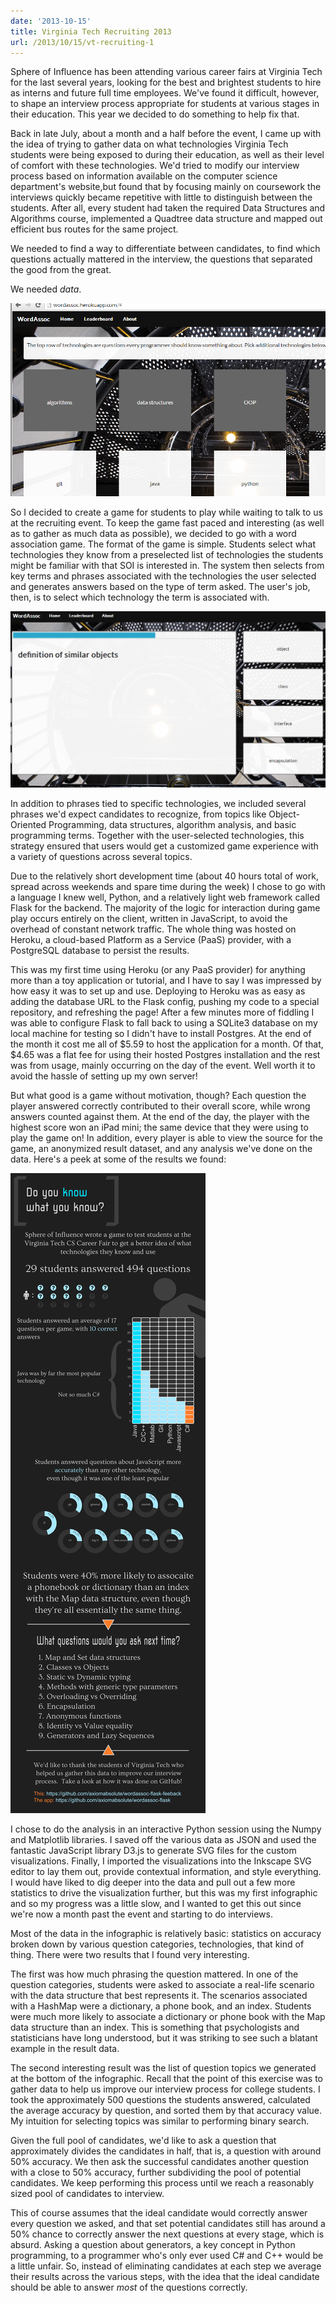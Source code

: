 ```yaml
---
date: '2013-10-15'
title: Virginia Tech Recruiting 2013
url: /2013/10/15/vt-recruiting-1
---
```



<!-- excerpt-begin -->
Sphere of Influence has been attending various career fairs at Virginia Tech for the last several years, looking for the best and brightest students to hire as interns and future full time employees.  We've found it difficult, however, to shape an interview process appropriate for students at various stages in their education.  This year we decided to do something to help fix that.
<!-- excerpt-end -->

Back in late July, about a month and a half before the event, I came up with the idea of trying to gather data on what technologies Virginia Tech students were being exposed to during their education, as well as their level of comfort with these technologies.  We'd tried to modify our interview process based on information available on the computer science department's website,but found that by focusing mainly on coursework the interviews quickly became repetitive with little to distinguish between the students.  After all, every student had taken the required Data Structures and Algorithms course, implemented a Quadtree data structure and mapped out efficient bus routes for the same project.

We needed to find a way to differentiate between candidates, to find which questions actually mattered in the interview, the questions that separated the good from the great.

We needed _data_.

![WordAssoc](/images/wordassoc.PNG)

So I decided to create a game <!-- Link to game --> for students to play while waiting to talk to us at the recruiting event.  To keep the game fast paced and interesting (as well as to gather as much data as possible), we decided to go with a word association game.  The format of the game is simple.  Students select what technologies they know from a preselected list of technologies the students might be familiar with that SOI is interested in.  The system then selects from key terms and phrases associated with the technologies the user selected and generates answers based on the type of term asked.  The user's job, then, is to select which technology the term is associated with.

![WordAssoc Question](/images/wordassoc-question-sample.PNG)

In addition to phrases tied to specific technologies, we included several phrases we'd expect candidates to recognize, from topics like Object-Oriented Programming, data structures, algorithm analysis, and basic programming terms.  Together with the user-selected technologies, this strategy ensured that users would get a customized game experience with a variety of questions across several topics.

Due to the relatively short development time (about 40 hours total of work, spread across weekends and spare time during the week) I chose to go with a language I knew well, Python, and a relatively light web framework called Flask for the backend.  The majority of the logic for interaction during game play occurs entirely on the client, written in JavaScript, to avoid the overhead of constant network traffic.  The whole thing was hosted on Heroku, a cloud-based Platform as a Service (PaaS) provider, with a PostgreSQL database to persist the results.

This was my first time using Heroku (or any PaaS provider) for anything more than a toy application or tutorial, and I have to say I was impressed by how easy it was to set up and use.  Deploying to Heroku was as easy as adding the database URL to the Flask config, pushing my code to a special repository, and refreshing the page!  After a few minutes more of fiddling I was able to configure Flask to fall back to using a SQLite3 database on my local machine for testing so I didn't have to install Postgres.  At the end of the month it cost me all of $5.59 to host the application for a month.  Of that, $4.65 was a flat fee for using their hosted Postgres installation and the rest was from usage, mainly occurring on the day of the event.  Well worth it to avoid the hassle of setting up my own server!

But what good is a game without motivation, though?  Each question the player answered correctly contributed to their overall score, while wrong answers counted against them.  At the end of the day, the player with the highest score won an iPad mini; the same device that they were using to play the game on!  In addition, every player is able to view the source for the game, an anonymized result dataset, and any analysis we've done on the data.  Here's a peek at some of the results we found:

![Infographic](/images/VTFeedbackInfographic.png)

I chose to do the analysis in an interactive Python session using the Numpy and Matplotlib libraries.  I saved off the various data as JSON and used the fantastic JavaScript library D3.js to generate SVG files for the custom visualizations.  Finally, I imported the visualizations into the Inkscape SVG editor to lay them out, provide contextual information, and style everything.  I would have liked to dig deeper into the data and pull out a few more statistics to drive the visualization further, but this was my first infographic and so my progress was a little slow, and I wanted to get this out since we're now a month past the event and starting to do interviews.

Most of the data in the infographic is relatively basic: statistics on accuracy broken down by various question categories, technologies, that kind of thing.  There were two results that I found very interesting.

The first was how much phrasing the question mattered.  In one of the question categories, students were asked to associate a real-life scenario with the data structure that best represents it.  The scenarios associated with a HashMap were a dictionary, a phone book, and an index.  Students were much more likely to associate a dictionary or phone book with the Map data structure than an index.  This is something that psychologists and statisticians have long understood, but it was striking to see such a blatant example in the result data.

The second interesting result was the list of question topics we generated at the bottom of the infographic.  Recall that the point of this exercise was to gather data to help us improve our interview process for college students.  I took the approximately 500 questions the students answered, calculated the average accuracy by question, and sorted them by that accuracy value.  My intuition for selecting topics was similar to performing binary search.

Given the full pool of candidates, we'd like to ask a question that approximately divides the candidates in half, that is, a question with around 50% accuracy.  We then ask the successful candidates another question with a close to 50% accuracy, further subdividing the pool of potential candidates.  We keep performing this process until we reach a reasonably sized pool of candidates to interview.  

This of course assumes that the ideal candidate would correctly answer every question we asked, and that set potential candidates still has around a 50% chance to correctly answer the next questions at every stage, which is absurd.  Asking a question about generators, a key concept in Python programming, to a programmer who's only ever used C# and C++ would be a little unfair.  So, instead of eliminating candidates at each step we average their results across the various steps, with the idea that the ideal candidate should be able to answer _most_ of the questions correctly.